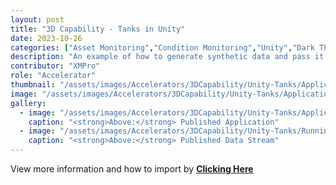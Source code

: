 ```yaml
---
layout: post
title: "3D Capability - Tanks in Unity"
date: 2023-10-26
categories: ["Asset Monitoring","Condition Monitoring","Unity","Dark Theme"]
description: "An example of how to generate synthetic data and pass it through a data stream to a Unity model running within an application."
contributor: "XMPro"
role: "Accelerator"
thumbnail: "/assets/images/Accelerators/3DCapability/Unity-Tanks/Application.png"
image: "/assets/images/Accelerators/3DCapability/Unity-Tanks/Application.png"
gallery:
  - image: "/assets/images/Accelerators/3DCapability/Unity-Tanks/Application.png"
    caption: "<strong>Above:</strong> Published Application"
  - image: "/assets/images/Accelerators/3DCapability/Unity-Tanks/Running Data Stream.png"
    caption: "<strong>Above:</strong> Published Data Stream"
---
```


View more information and how to import by <strong>[Clicking Here](/accelerators/3DCapabilityUnity-Tanks/)</strong>